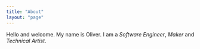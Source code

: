 ```yaml
---
title: "About"
layout: "page"
---
```


Hello and welcome. My name is Oliver. I am a *Software Engineer*, *Maker* and *Technical Artist*.
